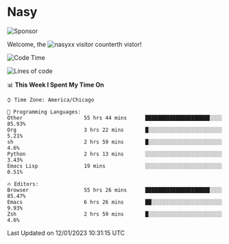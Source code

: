 # Nasy

<!--
<p align="center">
<img height="200" src="https://github-readme-stats.vercel.app/api?username=nasyxx&count_private=true&show_icons=true&theme=dracula&include_all_commits=true"/>
<img height="200" src="https://github-readme-stats.vercel.app/api/top-langs/?username=nasyxx&theme=dracula&hide=html,jupyter+notebook&count_private=true&show_icons=true"/>
</p>

  
----------------
-->

![Sponsor](https://img.shields.io/static/v1.svg?label=Sponsor&message=%E2%9D%A4&logo=GitHub&style=flat&color=pink)
 
Welcome, the ![nasyxx visitor counter](https://count.getloli.com/get/@nasyxx?theme=rule34)th vistor!
 
<!--START_SECTION:waka-->
![Code Time](http://img.shields.io/badge/Code%20Time-3%2C087%20hrs%2059%20mins-blue)

![Lines of code](https://img.shields.io/badge/From%20Hello%20World%20I%27ve%20Written-5%20Million%20lines%20of%20code-blue)

📊 **This Week I Spent My Time On** 

```text
⌚︎ Time Zone: America/Chicago

💬 Programming Languages: 
Other                    55 hrs 44 mins      █████████████████████░░░░   85.93% 
Org                      3 hrs 22 mins       █░░░░░░░░░░░░░░░░░░░░░░░░   5.21% 
sh                       2 hrs 59 mins       █░░░░░░░░░░░░░░░░░░░░░░░░   4.6% 
Python                   2 hrs 13 mins       ░░░░░░░░░░░░░░░░░░░░░░░░░   3.43% 
Emacs Lisp               19 mins             ░░░░░░░░░░░░░░░░░░░░░░░░░   0.51%

🔥 Editors: 
Browser                  55 hrs 26 mins      █████████████████████░░░░   85.47% 
Emacs                    6 hrs 26 mins       ██░░░░░░░░░░░░░░░░░░░░░░░   9.93% 
Zsh                      2 hrs 59 mins       █░░░░░░░░░░░░░░░░░░░░░░░░   4.6%

```


 Last Updated on 12/01/2023 10:31:15 UTC
<!--END_SECTION:waka-->

<!-- ![visitors](https://visitor-badge.laobi.icu/badge?page_id=nasyxx.nasyxx) -->
